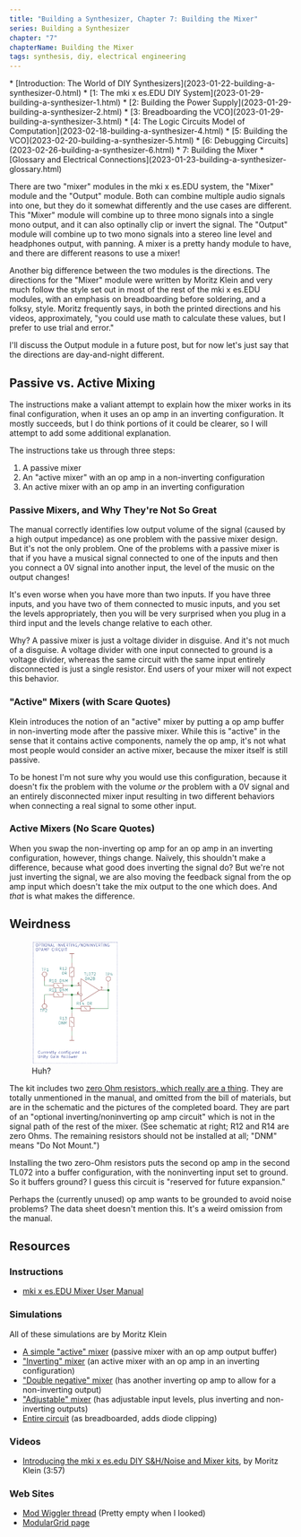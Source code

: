 ```yaml
---
title: "Building a Synthesizer, Chapter 7: Building the Mixer"
series: Building a Synthesizer
chapter: "7"
chapterName: Building the Mixer
tags: synthesis, diy, electrical engineering
---
```


<div class="toc">
* [Introduction: The World of DIY Synthesizers](2023-01-22-building-a-synthesizer-0.html)
* [1: The mki x es.EDU DIY System](2023-01-29-building-a-synthesizer-1.html)
* [2: Building the Power Supply](2023-01-29-building-a-synthesizer-2.html)
* [3: Breadboarding the VCO](2023-01-29-building-a-synthesizer-3.html)
* [4: The Logic Circuits Model of Computation](2023-02-18-building-a-synthesizer-4.html)
* [5: Building the VCO](2023-02-20-building-a-synthesizer-5.html)
* [6: Debugging Circuits](2023-02-26-building-a-synthesizer-6.html)
* 7: Building the Mixer
* [Glossary and Electrical Connections](2023-01-23-building-a-synthesizer-glossary.html)
</div>

There are two "mixer" modules in the mki x es.EDU system, the "Mixer" module and
the "Output" module. Both can combine multiple audio signals into one, but they
do it somewhat differently and the use cases are different. This "Mixer" module
will combine up to three mono signals into a single mono output, and it can also
optinally clip or invert the signal. The "Output" module will combine up to two
mono signals into a stereo line level and headphones output, with panning. A 
mixer is a pretty handy module to have, and there are different reasons to use a 
mixer!

Another big difference between the two modules is the directions. The directions
for the "Mixer" module were written by Moritz Klein and very much follow the 
style set out in most of the rest of the mki x es.EDU modules, with an emphasis
on breadboarding before soldering, and a folksy, style. Moritz frequently says, 
in both the printed directions and his videos, approximately, "you could use 
math to calculate these values, but I prefer to use trial and error."

I'll discuss the Output module in a future post, but for now let's just say that
the directions are day-and-night different. 

## Passive vs. Active Mixing

The instructions make a valiant attempt to explain how the mixer works in its 
final configuration, when it uses an op amp in an inverting configuration. It 
mostly succeeds, but I do think portions of it could be clearer, so I will 
attempt to add some additional explanation.

The instructions take us through three steps: 

1. A passive mixer
2. An "active mixer" with an op amp in a non-inverting configuration
3. An active mixer with an op amp in an inverting configuration

### Passive Mixers, and Why They're Not So Great

The manual correctly identifies low output volume of the signal 
(caused by a high output impedance) as one problem with the passive mixer 
design. But it's not the only problem. One of the problems with a passive
mixer is that if you have a musical signal connected to one of the inputs and 
then you connect a 0V signal into another input, the level of the music on the 
output changes! 

It's even worse when you have more than two inputs. If you have three inputs, 
and you have two of them connected to music inputs, and you set the levels 
appropriately, then you will be very surprised when you plug in a third input
and the levels change relative to each other. 

Why? A passive mixer is just a voltage divider in disguise. 
And it's not much of a disguise. A voltage divider with one input connected to 
ground is a voltage divider, whereas the same circuit with the same input entirely
disconnected is just a single resistor. End users of your mixer will not expect
this behavior.

### "Active" Mixers (with Scare Quotes)

Klein introduces the notion of an "active" mixer by putting a op amp buffer in
non-inverting mode after the passive mixer. While this is "active" in the sense
that it contains active components, namely the op amp, it's not what most people
would consider an active mixer, because the mixer itself is still passive.

To be honest I'm not sure why you would use this configuration, because it 
doesn't fix the problem with the volume _or_ the problem with a 0V signal and 
an entirely disconnected mixer input resulting in two different behaviors when
connecting a real signal to some other input.

### Active Mixers (No Scare Quotes)

When you swap the non-inverting op amp for an op amp in an inverting 
configuration, however, things change. Naïvely, this shouldn't make a 
difference, because what good does inverting the signal do? But we're not just
inverting the signal, we are also moving the feedback signal from the op amp 
input which doesn't take the mix output to the one which does. And _that_ is 
what makes the difference. 

## Weirdness

<figure class="inlineRight">
<a href="/images/synth/MixerOptionalOpAmp.png">
<img src="/images/synth/MixerOptionalOpAmp.png" width="156px" loading="lazy" alt="Schematic of optional op amp circuit with zero-Ohm resistors">
</a>
<figcaption>Huh?</figcaption>
</figure>

The kit includes two [zero Ohm resistors, which really are a thing](https://en.wikipedia.org/wiki/Zero-ohm_link). They are totally unmentioned in the manual, and omitted from the 
bill of materials, but are in the schematic and the pictures of the completed 
board. They are part of an "optional inverting/noninverting op amp circuit" which 
is not in the signal path of the rest of the mixer. (See schematic at right; 
R12 and R14 are zero Ohms. The remaining resistors should not be 
installed at all; "DNM" means "Do Not Mount.")

Installing the two zero-Ohm resistors puts the second op amp in the second TL072
into a buffer configuration, with the noninverting input set to ground. So it
buffers ground? I guess this circuit is "reserved for future expansion."

Perhaps the (currently unused) op amp wants to be grounded to avoid noise 
problems? The data sheet doesn't mention this. It's a weird omission from the 
manual.

## Resources

### Instructions

* [mki x es.EDU Mixer User Manual](https://www.ericasynths.lv/media/MIXER_MANUAL.pdf)

### Simulations

All of these simulations are by Moritz Klein

* [A simple "active" mixer](https://www.falstad.com/circuit/circuitjs.html?ctz=CQAgjCAMB0l3BWK0AcB2ATATjAZhbgGy6aR64iFYhIAsFCApgLRhgBQAHjSkmpBRRhIIfoRC0QuDCACCAYQAqASQBqAUQA6AZwCyygBrqASuwDulWiJSFJt61nGRzlkVgwpXIFI6jtjNIRuHjRgMu6eInZwNFBxMAjsAE5eEYHBkeDwcP7p3rahMjaSIhS4MUgiVdCJKQhB+XZWjXHC2exWFLQFaAgy9dZgTjQA+igjkCNh2LQjtNBYi0tLKCgY0rgTsHBgI6wjGCMII7gdAhIFWGjiA1nNpWMTUxgzcwvLy6vr61vwu-uHTanACGlFW3hQ1hiq2s4BkrBkbWyIAw0AwCEWaDQVgECEgWG6aBRaKC2R2GFoWDxSCROQshHBxTBniEThcDJZQ280K5zgskMG4gFEKq7MZvns3l8zgA8tzrJCpULFaLOt5aCyYgTJEyRGBZuNJtMCW9lnj4Ph1mBDdsyHtdhwAEYSLmEBBExZ6yAEPxAA) (passive mixer with an op amp output buffer)
* ["Inverting" mixer](https://www.falstad.com/circuit/circuitjs.html?ctz=CQAgjCAMB0l3BWK0AcB2ATATjAZhbgGy6aR64iFYhIAsFCApgLRhgBQAHjYUoSpBApaKSgRC0QuDCACSAOQBqAUQBKAFQUBxADoBnALKyAGmvYB3SrUEEZha0PtQLVm1kKvHkyO1U83HghgMijuUBKUcDThgjAI7ABOnqGBhAHhYPBwvv5C0jTBeTKCFLhRSLHI8UkIaUXJ+YKZWezWFLROpLlowuEIAPoo-ZD9wdi0-bTQWFhZcBi0GPa4uMOwcGD9rP0Y-QO4rZDtTli0krVNcKIlg8OjGOOT07NzC0v0uAMw8Jvbu6sHACGYlEKAEQiiYJs4BkrBkzSyIGYuGg+AEZTAIjYGDQCDQuBYGAglxaln4oKc5KEYA8PksAhsNIhNnBdJBXmSTh8AHlmUJwSl+ZUfG0hCI+adJCgueBVkMRmNTv0sNMEFg0GQiSQMAgUGA0GsfltNhwAObswVUyUxRJ8vUeKn2jJzdgAIwkYGoxCQWBQSEyuucQA) (an active mixer with an op amp in an inverting configuration)
* ["Double negative" mixer](https://www.falstad.com/circuit/circuitjs.html?ctz=CQAgjCAMB0l3BWK0AcB2ATATjAZhbgGy6aR64iFYhIAsFCApgLRhgBQAHjQhpStSyE+VPrRC4+AEQDyAVQBCAGQCiAHQDOAORUBxAIIAVAJIA1dRoCyxgBoqASuwDulWpBAERbj4XGRnru44Xu4ovlDs9jSEQVh8CGB8WHFQIOIx7kju2dAI7ABOgSDJ8THFKe5g8HCR0aGSNIkeDe4UuHA0qTl5hQhlnkUDldX+bhS04aR1IGgofjQA+igLkAuJ2LQLtNDJu3tYaFSQyzDwYAusCxgLCAu47GNp4VUY4n3DKCipuEsraxgbLY7fZ7Q5YSBoFawODnS7XH73ACG-C+n1CHTRHnAfFYfCqIxAzFOMLIuDJE0kuDiJAOqXx8AChE+PnSzJQYEIERcKAxHI8GJ5XJRLMG4X8AHNhQJOUyvlhaPN-IUeaE+bKPHzhtUCuU+ANMUNwCN2JLMcEPIKhNkIjJdR4hEa2Q7sgESs0kilpUKDYKDS12MiDQ63V6vk1cUaCcSyKTcGB6IRCFUEJAELM6cblQLQr7BVqGY8qt52Zy2EQLdawJCTv9AVVYGgyQIMGBkmgyCdoWQLucONzs-zhpgbYOjcO2JBxFVhy7C6nOW62LwjX1Uq9fqt1vK1qdGwhwUy0GgELQEJ2zj21ozvG7fEEmkrpua78UH5GGVF3q-4k1zZU0imnTWjAeSPPg4iYrQloKmuyw1lumzbPs+BxrQWBzEQUIXnCVzLPcABGEjli+bDoOA8ZfP4QA) (has another inverting op amp to allow for a non-inverting output)
* ["Adjustable" mixer](https://www.falstad.com/circuit/circuitjs.html?ctz=CQAgjCAMB0l3BWK0AcB2ATATjAZhbgGy6aR64iFYhIAsFCApgLRhgBQAHjW5VrSH7UqaEANwYQAQQAiAKQCqAZQAqUgEIAZAKIAdAM4BJAHIAFBSoM6Aats1L2Ad0q1IIApMKv3XqE5duOJ7eKL6Q7ABKYiiBWJL0klhxUGKUcDQpbjAI7ABOAYLJCISxkm5g8HCR0W4eYhLuDW4UuOlIWcg5+cW1DV69ZeCV4a4tKAKkNSBo4ykIAPoo85DzYBjYtPO00Em7u5hYmBibMPBg86zzGPMLuOyjIPgCFcdTFSgoKbiLy6vr-Fsdnt9tgjidYHBzpdrt87gBDSgfdwxdzpD61cCSViSCrDEDMU7wBCuSBoMAIHAzOKEBCicrDfyEJGhARMz4oMCEPzOGK1Tmo2oo8LONk+VkhMLsADmiPZWC5ov4AiyeQF7n5oo5XPplVVSUkdXRjUGuPg0uRgTWFsEJUy7AA8oUDfKhsyXSrnPrjU73O7-EaAyi6uEEQGXV6UC7PlbsUM8YTECSSmgsJBabhaMSMO042b8rzrYGOqaqg8KiF+WwiNbymgfis1ht5oRoAhaZBXGAUMVsyhjssIWQLucODy0UH0hVMH5HQWpzjy0Npyqy2muV62AgcWuUv2lg3-psW22yWSJF5sAgSAOzsPVozvF7+oIreFuraggVPzqzVFaCjPwSF8TTEBA3BzLJW3uSAWg7a0SUEWhlRADAln3P4mwWBMoXOa5UPmO4wDQAR-wGGhUO9H90hgNBCDQVphmGCATHMFRwH8BArS1HgDWo81iQEOoBPcf87WcTjePA20C2FGhpLaaSmg46SUR6YDuR4601KNcIZWEz99Ioj1NMjLkJJrdgiJIgCrS3T5v1zajoCIMASUYyokBYiwUMs4ipi9OyfSoyDEBALy2LucSrUOMzottXSaCQn1hNxT5jPM+UpMCeLlOyrKgvYAAjFDiRcaMMEnckVSAA) (has adjustable input levels, plus inverting and non-inverting outputs)
* [Entire circuit](https://www.falstad.com/circuit/circuitjs.html?ctz=CQAgjCAMB0l3BWK0AcB2ATATjAZhbgGy6aR64iFYhIAsFCApgLRhgBQAHiLStYSgzg4-FHRBEQAdQCSAFQASAHQDOAZQDyAMTmqAwgBkZABWMBRACKqNAVTnG77AO6VakEASGE3H71Geu7jhePih+kOwASjwoQVhC9EJY8VA8lHA0qe4wCOwAToEgyUIIhHFC7mDwcFEx7p48uEIN7hS4GUjZyLkFpfVNhS3C1exubSi0IKR1UxOpCAD6KAuQC2AY2LQLtNBYfMkHWLQbaDgrsHBgC6wLGAuLuKOQ45NVGJO8lZAoKKm4Sys1hsjttdvtDkcTmcYPArjc7v9HgBDSg-DyxDwZH71cBCVhCKrVbIXOD0U6EDCxU6JLCk1KE+ABAS-MKTZkeMCEfwuWL1TmY+oYiIudmswbhdgAc1RLKwXPZR0m2XyAo58rRKH5XxGBWKHgG2P1FWGjOlhuC6KCZSy7A0RRSfC5bEgk0dNpceoanrl3MtfsNLXYKIDPu9XN+6xA+JN8CjMPgZKwCDcvDCGFw62o2sZBV5-oxhuzNTGwlKavAYAQzSF4DQANW602C0I0FoaFox3wkHJJHw51h1yuHB5WILGSqmH8drzE4JVVe3eNERLVTLerYVdLXPc73rQKbLbbtAQCCacvoeywdfjZEHayZPj13iCkYivWtFufRVfMYi0U+34JAMFqVDwCDuJ0WTQLkJbtK6GJuEEHapJSe6NiCOwQvgGa0OeSb9pcd53KhjxgO2MwNFWLIDEWxLtmgSAyAAcg4cjgAECCRpqXKcc0GQRNKyaugMQkeLw7o0FxHTWnmwo0DJ0n9BUHEyRifSAb6vF+uphZSjQyEWqJ8S-MqLhaW65lCuwZEfBihmUhptHIEQYCIUSRKMSxdggBg1nkQBepUfaxoMvxFyeaxEgcZGV48TF1oCfpkyBchhImZp8UQR+CUqVaWXlL6FrrOJbrFSZASGmVHg+lVETcFQlSUv0TqUhQryTIYJiqMxchmExajyAAmqociRDIACyXAeBgSB4FiuHgO0bXgJMGCQAA0hVfh4FxNUZspPLbU1vivPt-g2dVLUlUdPo7tU3S4HK7lEhAmg6CAnXGCAPV9QNciDSqM5rYKjX8aiIzSoqi0GalJDbv4uqpcdUN4MhO5oIyLiri1-LY7iVmI68x14+sNahXJKPpkkSNWWae27U6uBo1OW64rj85s-DFORusGSU-xQZFEjuOQGW6z8tQkbRuTxK0GRaAEJ8uHYAQrnIHLCvPDtpxwJSTpEhVGK8y+BLA-4AAmGlVUVZsEkxcu8OwluVWbLviXbDsoAEYbBRWa2FSkbD+zOvO+iHwfjmby7PKzbCSBuptgwgWBocCWwYNAGCuR255gHKGNhARt43BwABGPknpQGAtS6K3vP4QA) (as breadboarded, adds diode clipping)

### Videos

* [Introducing the mki x es.edu DIY S&H/Noise and Mixer kits](https://www.youtube.com/watch?v=_vrc4qgBqbA),
  by Moritz Klein (3:57)
### Web Sites

* [Mod Wiggler thread](https://modwiggler.com/forum/viewtopic.php?t=263624) (Pretty empty when I looked)
* [ModularGrid page](https://www.modulargrid.net/e/erica-synths-edu-mixer)
